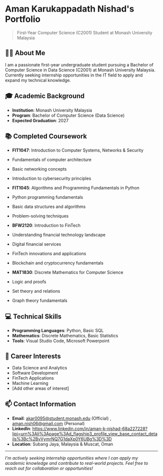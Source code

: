 # Aman Karukappadath Nishad's Portfolio
> First-Year Computer Science (C2001) Student at Monash University Malaysia

## 👨‍🎓 About Me
I am a passionate first-year undergraduate student pursuing a Bachelor of Computer Science in Data Science (C2001) at Monash University Malaysia. Currently seeking internship opportunities in the IT field to apply and expand my technical knowledge.

## 🎓 Academic Background
- **Institution**: Monash University Malaysia
- **Program**: Bachelor of Computer Science (Data Science)
- **Expected Graduation**: 2027


## 📚 Completed Coursework
- **FIT1047**: Introduction to Computer Systems, Networks & Security
 - Fundamentals of computer architecture
 - Basic networking concepts
 - Introduction to cybersecurity principles

- **FIT1045**: Algorithms and Programming Fundamentals in Python
 - Python programming fundamentals
 - Basic data structures and algorithms
 - Problem-solving techniques

- **BFW2120**: Introduction to FinTech
 - Understanding financial technology landscape
 - Digital financial services
 - FinTech innovations and applications
 - Blockchain and cryptocurrency fundamentals

- **MAT1830**: Discrete Mathematics for Computer Science
 - Logic and proofs
 - Set theory and relations
 - Graph theory fundamentals

## 💻 Technical Skills
- **Programming Languages**: Python, Basic SQL
- **Mathematics**: Discrete Mathematics, Basic Statistics
- **Tools**: Visual Studio Code, Microsoft Powerpoint

## 🎯 Career Interests
- Data Science and Analytics
- Software Development
- FinTech Applications
- Machine Learning
- [Add other areas of interest]

## 📫 Contact Information
- **Email**: akar0095@student.monash.edu (Official) , aman.nish06@gmail.com (Personal)
- **LinkedIn**: https://www.linkedin.com/in/aman-k-nishad-68a227228?lipi=urn%3Ali%3Apage%3Ad_flagship3_profile_view_base_contact_details%3Bc%2BvVymrNQ7G1daXp0Y6UBg%3D%3D
- **Location**: Subang Jaya, Malaysia & Muscat, Oman

---
*I'm actively seeking internship opportunities where I can apply my academic knowledge and contribute to real-world projects. Feel free to reach out for collaboration or opportunities!*
